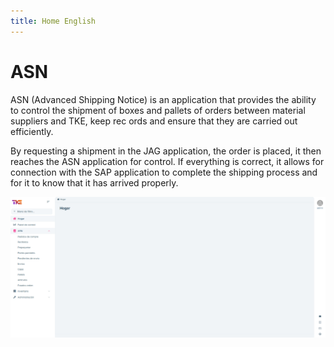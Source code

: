 ```yaml
---
title: Home English
---
```

# ASN

ASN (Advanced Shipping Notice) is an application that provides the ability to control the 
shipment of boxes and pallets of orders between material suppliers and TKE, keep rec
ords and ensure that they are carried out efficiently. 

By requesting a shipment in the JAG application, the order is placed, it then reaches the 
ASN application for control. If everything is correct, it allows for connection with the SAP 
application to complete the shipping process and for it to know that it has arrived properly.

![image](../en/ASN/images/ASN_home.png)